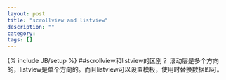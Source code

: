 ```yaml
---
layout: post
title: "scrollview and listview"
description: ""
category: 
tags: []
---
```

{% include JB/setup %}
##scrollview和listview的区别？
滚动层是多个方向的，listview是单个方向的。而且listview可以设置模板，使用时替换数据即可。 